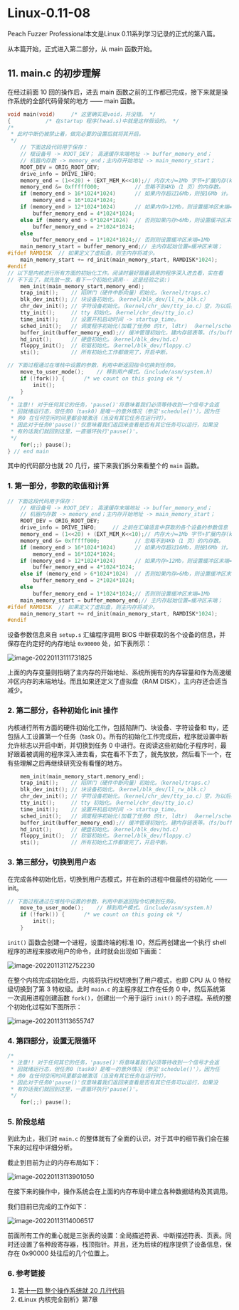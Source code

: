 # Linux-0.11-08


Peach Fuzzer Professional本文是Linux 0.11系列学习记录的正式的第八篇。

从本篇开始，正式进入第二部分，从 main 函数开始。

<!--more-->

## 11. main.c 的初步理解

在经过前面 10 回的操作后，进去 main 函数之前的工作都已完成，接下来就是操作系统的全部代码骨架的地方 —— main 函数。

```c
void main(void)		/* 这里确实是void，并没错。 */
{			/* 在startup 程序(head.s)中就是这样假设的。 */
/*
 * 此时中断仍被禁止着，做完必要的设置后就将其开启。
 */
	// 下面这段代码用于保存：
	// 根设备号 -> ROOT_DEV； 高速缓存末端地址 -> buffer_memory_end；
	// 机器内存数 -> memory_end；主内存开始地址 -> main_memory_start；
 	ROOT_DEV = ORIG_ROOT_DEV;
 	drive_info = DRIVE_INFO;
	memory_end = (1<<20) + (EXT_MEM_K<<10);// 内存大小=1Mb 字节+扩展内存(k)*1024 字节。
	memory_end &= 0xfffff000;			// 忽略不到4Kb（1 页）的内存数。
	if (memory_end > 16*1024*1024)		// 如果内存超过16Mb，则按16Mb 计。
		memory_end = 16*1024*1024;
	if (memory_end > 12*1024*1024)		// 如果内存>12Mb，则设置缓冲区末端=4Mb
		buffer_memory_end = 4*1024*1024;
	else if (memory_end > 6*1024*1024)	// 否则如果内存>6Mb，则设置缓冲区末端=2Mb
		buffer_memory_end = 2*1024*1024;
	else
		buffer_memory_end = 1*1024*1024;// 否则则设置缓冲区末端=1Mb
	main_memory_start = buffer_memory_end;// 主内存起始位置=缓冲区末端；
#ifdef RAMDISK	// 如果定义了虚拟盘，则主内存将减少。
	main_memory_start += rd_init(main_memory_start, RAMDISK*1024);
#endif
// 以下是内核进行所有方面的初始化工作。阅读时最好跟着调用的程序深入进去看，实在看
// 不下去了，就先放一放，看下一个初始化调用-- 这是经验之谈:)
	mem_init(main_memory_start,memory_end);
	trap_init();	// 陷阱门（硬件中断向量）初始化。（kernel/traps.c）
	blk_dev_init();	// 块设备初始化。（kernel/blk_dev/ll_rw_blk.c）
	chr_dev_init();	// 字符设备初始化。（kernel/chr_dev/tty_io.c）空，为以后扩展做准备。
	tty_init();		// tty 初始化。（kernel/chr_dev/tty_io.c）
	time_init();	// 设置开机启动时间 -> startup_time。
	sched_init();	// 调度程序初始化(加载了任务0 的tr, ldtr) （kernel/sched.c）
	buffer_init(buffer_memory_end);// 缓冲管理初始化，建内存链表等。（fs/buffer.c）
	hd_init();		// 硬盘初始化。（kernel/blk_dev/hd.c）
	floppy_init();	// 软驱初始化。（kernel/blk_dev/floppy.c）
	sti();			// 所有初始化工作都做完了，开启中断。

// 下面过程通过在堆栈中设置的参数，利用中断返回指令切换到任务0。
	move_to_user_mode();	// 移到用户模式。（include/asm/system.h）
	if (!fork()) {		/* we count on this going ok */
		init();
	}
/*
 * 注意!! 对于任何其它的任务，'pause()'将意味着我们必须等待收到一个信号才会返
 * 回就绪运行态，但任务0（task0）是唯一的意外情况（参见'schedule()'），因为任
 * 务0 在任何空闲时间里都会被激活（当没有其它任务在运行时），
 * 因此对于任务0'pause()'仅意味着我们返回来查看是否有其它任务可以运行，如果没
 * 有的话我们就回到这里，一直循环执行'pause()'。
 */
	for(;;) pause();
} // end main
```

其中的代码部分也就 20 几行，接下来我们拆分来看整个的 `main` 函数。

### 1. 第一部分，参数的取值和计算

```c
// 下面这段代码用于保存：
	// 根设备号 -> ROOT_DEV； 高速缓存末端地址 -> buffer_memory_end；
	// 机器内存数 -> memory_end；主内存开始地址 -> main_memory_start；
 	ROOT_DEV = ORIG_ROOT_DEV;
 	drive_info = DRIVE_INFO;     // 之前在汇编语言中获取的各个设备的参数信息
	memory_end = (1<<20) + (EXT_MEM_K<<10);// 内存大小=1Mb 字节+扩展内存(k)*1024 字节。
	memory_end &= 0xfffff000;			// 忽略不到4Kb（1 页）的内存数。
	if (memory_end > 16*1024*1024)		// 如果内存超过16Mb，则按16Mb 计。
		memory_end = 16*1024*1024;
	if (memory_end > 12*1024*1024)		// 如果内存>12Mb，则设置缓冲区末端=4Mb
		buffer_memory_end = 4*1024*1024;
	else if (memory_end > 6*1024*1024)	// 否则如果内存>6Mb，则设置缓冲区末端=2Mb
		buffer_memory_end = 2*1024*1024;
	else
		buffer_memory_end = 1*1024*1024;// 否则则设置缓冲区末端=1Mb
	main_memory_start = buffer_memory_end;// 主内存起始位置=缓冲区末端；
#ifdef RAMDISK	// 如果定义了虚拟盘，则主内存将减少。
	main_memory_start += rd_init(main_memory_start, RAMDISK*1024);
#endif
```

设备参数信息来自 `setup.s` 汇编程序调用 BIOS 中断获取的各个设备的信息，并保存在约定好的内存地址 `0x90000` 处，如下表所示：

![image-20220113111731825](https://cdn.jsdelivr.net/gh/AlexsanderShaw/BlogImages@main/img/202201131117592.png)

上面的内存变量则指明了主内存的开始地址、系统所拥有的内存容量和作为高速缓冲区内存的末端地址。而且如果还定义了虚拟盘（RAM DISK），主内存还会适当减少。

### 2. 第二部分，各种初始化 init 操作

内核进行所有方面的硬件初始化工作，包括陷阱门、块设备、字符设备和 tty，还包括人工设置第一个任务（task 0）。所有的初始化工作完成后，程序就设置中断允许标志以开启中断，并切换到任务 0 中进行。在阅读这些初始化子程序时，最好跟着被调用的程序深入进去看，实在看不下去了，就先放放，然后看下一个，在有些理解之后再继续研究没有看懂的地方。

```c
	mem_init(main_memory_start,memory_end);
	trap_init();	// 陷阱门（硬件中断向量）初始化。（kernel/traps.c）
	blk_dev_init();	// 块设备初始化。（kernel/blk_dev/ll_rw_blk.c）
	chr_dev_init();	// 字符设备初始化。（kernel/chr_dev/tty_io.c）空，为以后扩展做准备。
	tty_init();		// tty 初始化。（kernel/chr_dev/tty_io.c）
	time_init();	// 设置开机启动时间 -> startup_time。
	sched_init();	// 调度程序初始化(加载了任务0 的tr, ldtr) （kernel/sched.c）
	buffer_init(buffer_memory_end);// 缓冲管理初始化，建内存链表等。（fs/buffer.c）
	hd_init();		// 硬盘初始化。（kernel/blk_dev/hd.c）
	floppy_init();	// 软驱初始化。（kernel/blk_dev/floppy.c）
	sti();			// 所有初始化工作都做完了，开启中断。

```

### 3. 第三部分，切换到用户态

在完成各种初始化后，切换到用户态模式，并在新的进程中做最终的初始化 —— init。

```c
// 下面过程通过在堆栈中设置的参数，利用中断返回指令切换到任务0。
	move_to_user_mode();	// 移到用户模式。（include/asm/system.h）
	if (!fork()) {		/* we count on this going ok */
		init();
	}
```

`init()` 函数会创建一个进程，设置终端的标准 IO，然后再创建出一个执行 shell 程序的进程来接收用户的命令，此时就会出现如下画面：

![image-20220113112752230](https://cdn.jsdelivr.net/gh/AlexsanderShaw/BlogImages@main/img/202201131127277.png)

在整个内核完成初始化后，内核将执行权切换到了用户模式，也即 CPU 从 0 特权级切换到了第 3 特权级。此时 `main.c` 的主程序就工作在任务 0 中，然后系统第一次调用进程创建函数 `fork()`，创建出一个用于运行 `init()` 的子进程。系统的整个初始化过程如下图所示：

![image-20220113113655747](https://cdn.jsdelivr.net/gh/AlexsanderShaw/BlogImages@main/img/202201131136781.png)

### 4. 第四部分，设置无限循环

```c
/*
 * 注意!! 对于任何其它的任务，'pause()'将意味着我们必须等待收到一个信号才会返
 * 回就绪运行态，但任务0（task0）是唯一的意外情况（参见'schedule()'），因为任
 * 务0 在任何空闲时间里都会被激活（当没有其它任务在运行时），
 * 因此对于任务0'pause()'仅意味着我们返回来查看是否有其它任务可以运行，如果没
 * 有的话我们就回到这里，一直循环执行'pause()'。
 */
	for(;;) pause();
```

### 5. 阶段总结

到此为止，我们对 `main.c` 的整体就有了全面的认识，对于其中的细节我们会在接下来的过程中详细分析。

截止到目前为止的内存布局如下：

![image-20220113113901050](https://cdn.jsdelivr.net/gh/AlexsanderShaw/BlogImages@main/img/202201131139101.png)

在接下来的操作中，操作系统会在上面的内存布局中建立各种数据结构及其调用。

我们目前已完成的工作如下：

![image-20220113114006517](https://cdn.jsdelivr.net/gh/AlexsanderShaw/BlogImages@main/img/202201131140576.png)

前面所有工作的重心就是三张表的设置：全局描述符表、中断描述符表、页表。同时还设置了各种段寄存器，栈顶指针。并且，还为后续的程序提供了设备信息，保存在 0x90000 处往后的几个位置上。

### 6. 参考链接

1. [第十一回 整个操作系统就 20 几行代码](https://mp.weixin.qq.com/s/kYBrMgHt7C9EmAcwJIPIxg)
2. 《Linux 内核完全剖析》第7章
